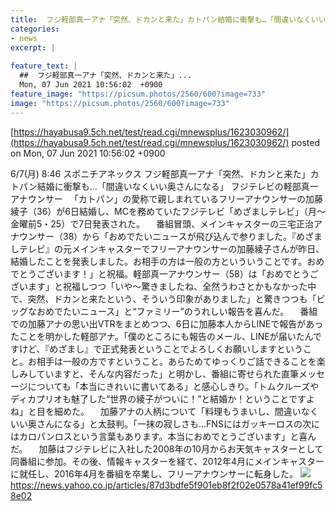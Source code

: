 ```yaml
---
title:  フジ軽部真一アナ「突然、ドカンと来た」カトパン結婚に衝撃も…「間違いなくいい奥さんになる」  
categories:
- news
excerpt: |
  
feature_text: |
  ##  フジ軽部真一アナ「突然、ドカンと来た」...
  Mon, 07 Jun 2021 10:56:02  +0900
feature_image: "https://picsum.photos/2560/600?image=733"
image: "https://picsum.photos/2560/600?image=733"
---
```


[https://hayabusa9.5ch.net/test/read.cgi/mnewsplus/1623030962/](https://hayabusa9.5ch.net/test/read.cgi/mnewsplus/1623030962/)
posted on Mon, 07 Jun 2021 10:56:02  +0900

<!--more-->

6/7(月) 8:46 スポニチアネックス フジ軽部真一アナ「突然、ドカンと来た」カトパン結婚に衝撃も…「間違いなくいい奥さんになる」 フジテレビの軽部真一アナウンサー 　「カトパン」の愛称で親しまれているフリーアナウンサーの加藤綾子（36）が6日結婚し、MCを務めていたフジテレビ「めざましテレビ」（月〜金曜前5・25）で7日発表された。 　番組冒頭、メインキャスターの三宅正治アナウンサー（38）から「おめでたいニュースが飛び込んで参りました。『めざましテレビ』の元メインキャスターでフリーアナウンサーの加藤綾子さんが昨日、結婚したことを発表しました。お相手の方は一般の方といういうことです。おめでとうございます！」と祝福。軽部真一アナウンサー（58）は「おめでとうございます」と祝福しつつ「いや〜驚きましたね、全然うわさとかもなかった中で、突然、ドカンと来たという、そういう印象がありました」と驚きつつも「ビッグなおめでたいニュース」と“ファミリー”のうれしい報告を喜んだ。 　番組での加藤アナの思い出VTRをまとめつつ、6日に加藤本人からLINEで報告があったことを明かした軽部アナ。「僕のところにも報告のメール、LINEが届いたんですけど、『めざまし』で正式発表ということでよろしくお願いしますということ。お相手は一般の方ですということ。あらためてゆっくりご話できることを楽しみしていますと、そんな内容だった」と明かし、番組に寄せられた直筆メッセージについても「本当にきれいに書いてある」と感心しきり。「トムクルーズやディカプリオも魅了した“世界の綾子がついに！”と結婚か！ということですよね」と目を細めた。 　加藤アナの人柄について「料理もうまいし、間違いなくいい奥さんになる」と太鼓判。「一抹の寂しさも…FNSにはガッキーロスの次にはカロパンロスという言葉もあります。本当におめでとうございます」と喜んだ。 　加藤はフジテレビに入社した2008年の10月からお天気キャスターとして同番組に参加。その後、情報キャスターを経て、2012年4月にメインキャスターに就任し、2016年4月を番組を卒業し、フリーアナウンサーに転身した。 ![](https://amd-pctr.c.yimg.jp/r/iwiz-amd/20210607-00000133-spnannex-000-2-view.jpg) https://news.yahoo.co.jp/articles/87d3bdfe5f901eb8f2f02e0578a41ef99fc58e02
